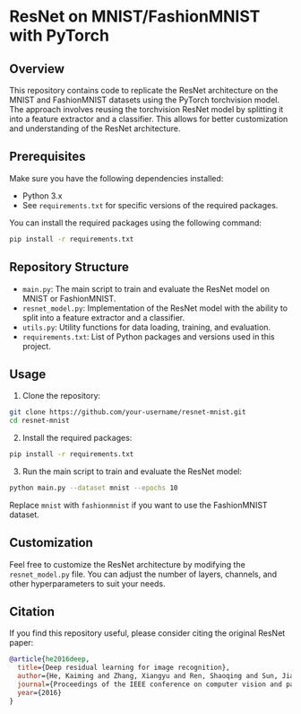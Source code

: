 # ResNet on MNIST/FashionMNIST with PyTorch

## Overview

This repository contains code to replicate the ResNet architecture on the MNIST and FashionMNIST datasets using the PyTorch torchvision model. The approach involves reusing the torchvision ResNet model by splitting it into a feature extractor and a classifier. This allows for better customization and understanding of the ResNet architecture.

## Prerequisites

Make sure you have the following dependencies installed:

- Python 3.x
- See `requirements.txt` for specific versions of the required packages.

You can install the required packages using the following command:

```bash
pip install -r requirements.txt
```

## Repository Structure

- `main.py`: The main script to train and evaluate the ResNet model on MNIST or FashionMNIST.
- `resnet_model.py`: Implementation of the ResNet model with the ability to split into a feature extractor and a classifier.
- `utils.py`: Utility functions for data loading, training, and evaluation.
- `requirements.txt`: List of Python packages and versions used in this project.

## Usage

1. Clone the repository:

```bash
git clone https://github.com/your-username/resnet-mnist.git
cd resnet-mnist
```

2. Install the required packages:

```bash
pip install -r requirements.txt
```

3. Run the main script to train and evaluate the ResNet model:

```bash
python main.py --dataset mnist --epochs 10
```

Replace `mnist` with `fashionmnist` if you want to use the FashionMNIST dataset.

## Customization

Feel free to customize the ResNet architecture by modifying the `resnet_model.py` file. You can adjust the number of layers, channels, and other hyperparameters to suit your needs.

## Citation

If you find this repository useful, please consider citing the original ResNet paper:

```bibtex
@article{he2016deep,
  title={Deep residual learning for image recognition},
  author={He, Kaiming and Zhang, Xiangyu and Ren, Shaoqing and Sun, Jian},
  journal={Proceedings of the IEEE conference on computer vision and pattern recognition},
  year={2016}
}
```
